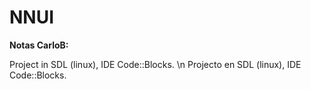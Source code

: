 # NNUI
<b>Notas CarloB:</b>

Project in SDL (linux), IDE Code::Blocks. \n
Projecto en SDL (linux), IDE Code::Blocks.

